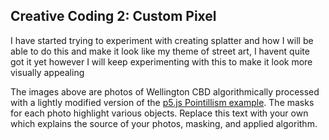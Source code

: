## Creative Coding 2: Custom Pixel

I have started trying to experiment with creating splatter and how I will be able to do this and make it look like my theme of street art, I havent quite got it yet however I  will keep experimenting with this to make it look more visually appealing 

The images above are photos of Wellington CBD algorithmically processed with a lightly modified version of the [p5.js Pointillism example](https://p5js.org/examples/image-pointillism.html). The masks for each photo highlight various objects. Replace this text with your own which explains the source of your photos, masking, and applied algorithm.
